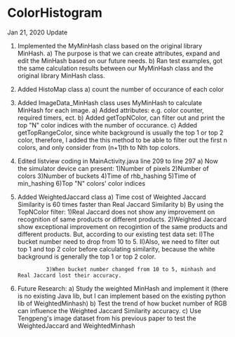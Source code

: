 # ColorHistogram

Jan 21, 2020 Update

1. Implemented the MyMinHash class based on the original library MinHash.
		a) The purpose is that we can create attributes, expand and edit the MinHash based on our future needs.
		b) Ran test examples, got the same calculation results between our MyMinHash class and the original library MinHash class.

2. Added HistoMap class
		a) count the number of occurance of each color

3. Added ImageData_MinHash class uses MyMinHash to calculate MinHash for each image.
		a) Added attributes: e.g. color counter, required timers, ect.
		b) Added getTopNColor, can filter out and print the top "N" color indices with the number of occurance.
		c) Added getTopRangeColor, since white background is usually the top 1 or top 2 color, therefore, I added the this method to be able to filter out the first n colors, and only consider from (n+1)th to Nth top colors.

4. Edited listview coding in MainActivity.java line 209 to line 297
		a) Now the simulator device can present: 
				1)Number of pixels
				2)Number of colors
				3)Number of buckets
				4)Time of rhb_hashing
				5)Time of min_hashing
				6)Top "N" colors' color indices

5. Added WeightedJaccard class
		a) Time cost of Weighted Jaccard Similarity is 60 times faster than Real Jaccard Similarity
		b) By using the TopNColor filter:
				1)Real Jaccard does not show any improvement on recognition of same products or different products.
				2)Weighted Jaccard show exceptional improvement on recogintion of the same products and different products. But, according to our existing test data set:
						I)The bucket number need to drop from 10 to 5.
						II)Also, we need to filter out top 1 and top 2 color before calculating similarity, because the white background is generally the top 1 or top 2 color.

				3)When bucket number changed from 10 to 5, minhash and Real Jaccard lost their accuracy.


6. Future Research:
		a) Study the weighted MinHash and implement it (there is no existing Java lib, but I can implement based on the existing python lib of WeightedMinhash)
		b) Test the trend of how bucket number of RGB can influence the Weighted Jaccard Similarity accuracy.
		c) Use Tengpeng's image dataset from his previous paper to test the WeightedJaccard and WeightedMinhash 



